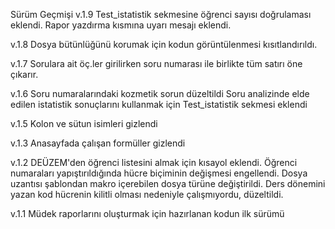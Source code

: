 Sürüm Geçmişi
v.1.9
Test_istatistik sekmesine öğrenci sayısı doğrulaması eklendi.
Rapor yazdırma kısmına uyarı mesajı eklendi.

v.1.8
Dosya bütünlüğünü korumak için kodun görüntülenmesi kısıtlandırıldı.

v.1.7
Sorulara ait öç.ler girilirken soru numarası ile birlikte tüm satırı öne çıkarır.

v.1.6
Soru numaralarındaki kozmetik sorun düzeltildi
Soru analizinde elde edilen istatistik sonuçlarını kullanmak için Test_istatistik sekmesi eklendi

v.1.5
Kolon ve sütun isimleri gizlendi

v.1.3
Anasayfada çalışan formüller gizlendi

v.1.2
DEÜZEM'den öğrenci listesini almak için kısayol eklendi.
Öğrenci numaraları yapıştırıldığında hücre biçiminin değişmesi engellendi.
Dosya uzantısı şablondan makro içerebilen dosya türüne değiştirildi.
Ders dönemini yazan kod hücrenin kilitli olması nedeniyle çalışmıyordu, düzeltildi.

v.1.1
Müdek raporlarını oluşturmak için hazırlanan kodun ilk sürümü
